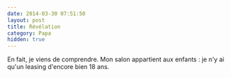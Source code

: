 ```yaml
---
date: 2014-03-30 07:51:50
layout: post
title: Révélation
category: Papa
hidden: true
---
```


En fait, je viens de comprendre. Mon salon appartient aux enfants : je n'y ai qu'un leasing d'encore bien 18 ans.
